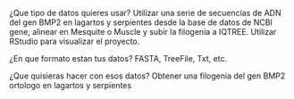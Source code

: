 ¿Que tipo de datos quieres usar?
Utilizar una serie de secuencias de ADN del gen BMP2 en lagartos y serpientes desde la base de datos de NCBI gene, alinear en Mesquite o Muscle y subir la filogenia a IQTREE. Utilizar RStudio para visualizar el proyecto.

¿En que formato estan tus datos?
FASTA, TreeFile, Txt, etc.

¿Que quisieras hacer con esos datos?
Obtener una filogenia del gen BMP2 ortologo en lagartos y serpientes
